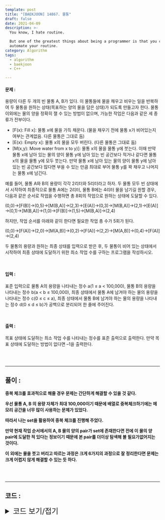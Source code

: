 ```yaml
---
template: post
title: "[BAEKJOON] 14867. 물통"
draft: false
date: 2021-04-09
description: >-
  You know, I hate routine.

  But one of the greatest things about being a programmer is that you can
  automate your routine.
category: Algorithm
tags:
  - algorithm
  - baekjoon
  - C++

---
```




#### 문제 : 

용량이 다른 두 개의 빈 물통 A, B가 있다. 이 물통들에 물을 채우고 비우는 일을 반복하여 두 물통을 원하는 상태(목표하는 양의 물을 담은 상태)가 되도록 만들고자 한다. 물통 이외에는 물의 양을 정확히 잴 수 있는 방법이 없으며, 가능한 작업은 다음과 같은 세 종류가 전부이다.

- [F(x): Fill x]: 물통 x에 물을 가득 채운다. (물을 채우기 전에 물통 x가 비어있는지 여부는 관계없음. 다른 물통은 그대로 둠)
- [E(x): Empty x]: 물통 x의 물을 모두 버린다. (다른 물통은 그대로 둠)
- [M(x,y): Move water from x to y)]: 물통 x의 물을 물통 y에 붓는다. 이때 만약 물통 x에 남아 있는 물의 양이 물통 y에 남아 있는 빈 공간보다 적거나 같다면 물통 x의 물을 물통 y에 모두 붓는다. 만약 물통 x에 남아 있는 물의 양이 물통 y에 남아 있는 빈 공간보다 많다면 부을 수 있는 만큼 최대로 부어 물통 y를 꽉 채우고 나머지는 물통 x에 남긴다.

예를 들어, 물통 A와 B의 용량이 각각 2리터와 5리터라고 하자. 두 물통 모두 빈 상태에서 시작하여 최종적으로 물통 A에는 2리터, 물통 B에는 4리터 물을 남기길 원할 경우, 다음과 같은 순서로 작업을 수행하면 총 8회의 작업으로 원하는 상태에 도달할 수 있다.

(0,0)→[F(B)]→(0,5)→[M(B,A)]→(2,3)→[E(A)]→(0,3)→[M(B,A)]→(2,1)→[E(A)]→(0,1)→[M(B,A)]→(1,0)→[F(B)]→(1,5)→[M(B,A)]→(2,4)

하지만, 작업 순서를 아래와 같이 한다면 필요한 작업 총 수가 5회가 된다.

(0,0)→[F(A)]→(2,0)→[M(A,B)]→(0,2)→[F(A)]→(2,2)→[M(A,B)]→(0,4)→[F(A)]→(2,4)

두 물통의 용량과 원하는 최종 상태를 입력으로 받은 후, 두 물통이 비어 있는 상태에서 시작하여 최종 상태에 도달하기 위한 최소 작업 수를 구하는 프로그램을 작성하시오.

<br/>

#### 입력 :

표준 입력으로 물통 A의 용량을 나타내는 정수 a(1 ≤ a < 100,000), 물통 B의 용량을 나타내는 정수 b(a < b ≤ 100,000), 최종 상태에서 물통 A에 남겨야 하는 물의 용량을 나타내는 정수 c(0 ≤ c ≤ a), 최종 상태에서 물통 B에 남겨야 하는 물의 용량을 나타내는 정수 d(0 ≤ d ≤ b)가 공백으로 분리되어 한 줄에 주어진다.

<br/>

#### 출력 : 

목표 상태에 도달하는 최소 작업 수를 나타내는 정수를 표준 출력으로 출력한다. 만약 목표 상태에 도달하는 방법이 없다면 –1을 출력한다.

<br/>

<br/>

___

## 풀이 :

**중복 체크를 효과적으로 해줄 경우 문제는 간단하게 해결할 수 있을 것 같다.**

**우선 물통 A, B 의 용량 자체가 최대 100,000이기 때문에 배열로 중복체크하기에는 메모리 공간을 너무 많이 사용하는 문제가 있었다.**

**따라서 나는 set을 활용하여 중복 체크를 진행해 주었다.**

**만약 현재 작업 순서에서의 A, B 물의 양의 pair가 set에 존재한다면 전에 이 물의 양 pair에 도달한 적 있다는 정보이기 때문에 본 pair를 더이상 탐색해 볼 필요가없어지는 것이다.**

**이 외에는 물을 붓고 버리고 따르는 과정은 크게 6가지의 과정으로 잘 정리한다면 문제는 크게 어렵지 않게 해결할 수 있는 듯 하다.**

<br/>

<br/>

---

## 코드 :

<details>
<summary style="cursor:pointer; font-size:1.5rem">
	코드 보기/접기
</summary>

```c++
#include <iostream>
#include <queue>
#include <set>
#include <utility>
#include <algorithm>

#define pii pair<int, int>

using namespace std;
typedef struct Qnode {
    int amountA, amountB, cnt;
};
int maxA, maxB, goalA, goalB;

pii updateWater(int curA, int curB, int flag) {
    switch (flag) {
        case 1:
            return pii(maxA, curB);
        case 2:
            return pii(curA, maxB);
        case 3:
            return pii(0, curB);
        case 4:
            return pii(curA, 0);
        case 5:
            return pii(min(maxA, curA + curB), max(0, curB - (maxA - curA)));
        default:
            return pii(max(0, curA - (maxB - curB)), min(maxB, curB + curA));
    }
}

int bfs() {
    queue<Qnode> q;
    set<pii > visited;
    cin >> maxA >> maxB >> goalA >> goalB;

    q.push(Qnode{0, 0, 0});
    visited.insert(pii(0, 0));
    while (!q.empty()) {
        int curA = q.front().amountA, curB = q.front().amountB, curcnt = q.front().cnt;
        q.pop();
        if (curA == goalA && curB == goalB) return curcnt;

        for (int k = 1; k <= 6; k++) {
            pii comp = updateWater(curA, curB, k);
            if (visited.find(comp) == visited.end()) {
                q.push(Qnode{comp.first, comp.second, curcnt + 1});
                visited.insert(comp);
            }
        }
    }
    return -1;
}

int main() {
    cout << bfs() << '\n';
}
```

</details>
<br/>

<br/>

